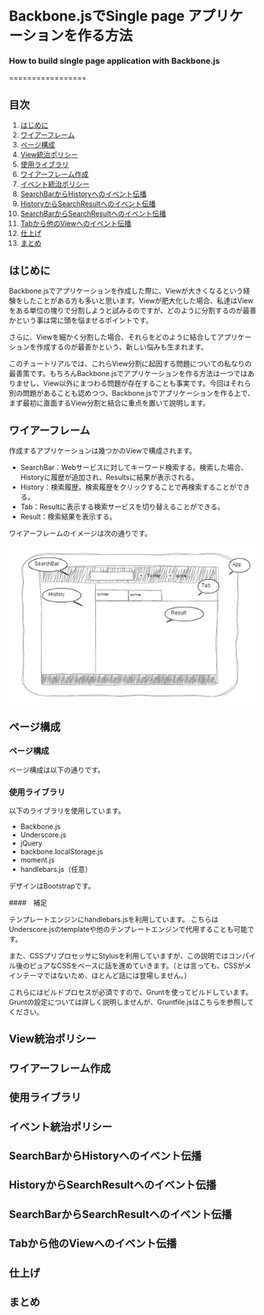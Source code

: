 # Backbone.jsでSingle page アプリケーションを作る方法
### How to build single page application with Backbone.js

=================
## <a name='mokuji'>目次</a>
1. [はじめに](#intro)
1. [ワイアーフレーム](#wireframe)
1. [ページ構成](#pageStructure)
1. [View統治ポリシー](#viewManagePolicies)
1. [使用ライブラリ](#libs)
1. [ワイアーフレーム作成](#makeWireframe)
1. [イベント統治ポリシー](#eventManagePolicies)
1. [SearchBarからHistoryへのイベント伝播](#searchToHistory)
1. [HistoryからSearchResultへのイベント伝播](#historyToResult)
1. [SearchBarからSearchResultへのイベント伝播](#searchToResult)
1. [Tabから他のViewへのイベント伝播](#tabToOther)
1. [仕上げ](#finish)
1. [まとめ](#summary)
 
## <a name='intro'>はじめに</a>

Backbone.jsでアプリケーションを作成した際に、Viewが大きくなるという経験をしたことがある方も多いと思います。Viewが肥大化した場合、私達はViewをある単位の塊りで分割しようと試みるのですが、どのように分割するのが最善かという事は常に頭を悩ませるポイントです。

さらに、Viewを細かく分割した場合、それらをどのように結合してアプリケーションを作成するのが最善かという、新しい悩みも生まれます。

このチュートリアルでは、これらView分割に起因する問題についての私なりの最善策です。もちろんBackbone.jsでアプリケーションを作る方法は一つではありませし、View以外にまつわる問題が存在することも事実です。今回はそれら別の問題があることも認めつつ、Backbone.jsでアプリケーションを作る上で、まず最初に直面するView分割と結合に重点を置いて説明します。

## <a name='wireframe'>ワイアーフレーム</a>

作成するアプリケーションは幾つかのViewで構成されます。

* SearchBar：Webサービスに対してキーワード検索する。検索した場合、Historyに履歴が追加され、Resultsに結果が表示される。
* History：検索履歴。検索履歴をクリックすることで再検索することができる。
* Tab：Resultに表示する検索サービスを切り替えることができる。
* Result：検索結果を表示する。

ワイアーフレームのイメージは次の通りです。

<img src="./img/wireframe.png">

## <a name='pageStructure'>ページ構成</a>

### ページ構成

ページ構成は以下の通りです。


### 使用ライブラリ

以下のライブラリを使用しています。

* Backbone.js
* Underscore.js
* jQuery
* backbone.localStorage.js
* moment.js
* handlebars.js（任意）

デザインはBootstrapです。

####　補足

テンプレートエンジンにhandlebars.jsを利用しています。
こちらはUnderscore.jsのtemplateや他のテンプレートエンジンで代用することも可能です。

また、CSSプリプロセッサにStylusを利用していますが、この説明ではコンパイル後のピュアなCSSをベースに話を進めていきます。（とは言っても、CSSがメインテーマではないため、ほとんど話には登場しません。）

これらにはビルドプロセスが必須ですので、Gruntを使ってビルドしています。
Gruntの設定については詳しく説明しませんが、Gruntfile.jsはこちらを参照してください。

## <a name='viewManagePolicies'>View統治ポリシー</a>

## <a name='makeWireframe'>ワイアーフレーム作成</a>

## <a name='libs'>使用ライブラリ</a>

## <a name='eventManagePolicies'>イベント統治ポリシー</a>

## <a name='searchToHistory'>SearchBarからHistoryへのイベント伝播</a>

## <a name='historyToResult'>HistoryからSearchResultへのイベント伝播</a>

## <a name='searchToResult'>SearchBarからSearchResultへのイベント伝播</a>

## <a name='tabToOther'>Tabから他のViewへのイベント伝播</a>

## <a name='finish'>仕上げ</a>

## <a name='summary'>まとめ</a>
